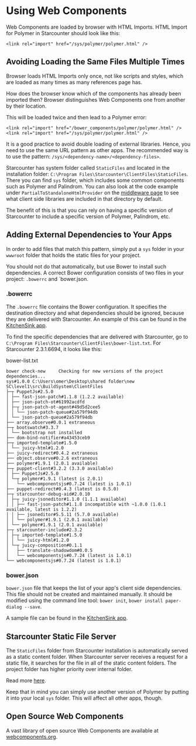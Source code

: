 # Using Web Components

Web Components are loaded by browser with HTML Imports. HTML Import for Polymer in Starcounter should look like this:

```markup
<link rel="import" href="/sys/polymer/polymer.html" />
```

## Avoiding Loading the Same Files Multiple Times

Browser loads HTML Imports only once, not like scripts and styles, which are loaded as many times as many references page has.

How does the browser know which of the components has already been imported then? Browser distinguishes Web Components one from another by their location.

This will be loaded twice and then lead to a Polymer error:

```markup
<link rel="import" href="/bower_components/polymer/polymer.html" />
<link rel="import" href="/sys/polymer/polymer.html" />
```

It is a good practice to avoid double loading of external libraries. Hence, you need to use the same URL pattern as other apps. The recommended way is to use the pattern: `/sys/<dependency-name>/<dependency-files>`.

Starcounter has system folder called `StaticFiles` and located in the installation folder: `C:\Program Files\Starcounter\ClientFiles\StaticFiles`. There you can find `sys` folder, which includes some common components such as Polymer and Palindrom. You can also look at the code example under `PartialToStandaloneHtmlProvider` on the [middleware page](../network/middleware.md) to see what client side libraries are included in that directory by default.

The benefit of this is that you can rely on having a specific version of Starcounter to include a specific version of Polymer, Palindrom, etc.

## Adding External Dependencies to Your Apps

In order to add files that match this pattern, simply put a `sys` folder in your `wwwroot` folder that holds the static files for your project.

You should not do that automatically, but use Bower to install such dependencies. A correct Bower configuration consists of two files in your project: `.bowerrc` and \`bower.json.

### .bowerrc

The `.bowerrc` file contains the Bower configuration. It specifies the destination directory and what dependencies should be ignored, because they are delivered with Starcounter. An example of this can be found in the [KitchenSink app](https://github.com/StarcounterApps/KitchenSink/blob/master/src/KitchenSink/.bowerrc).

To find the specific dependencies that are delivered with Starcounter, go to `C:\Program Files\Starcounter\ClientFiles\bower-list.txt`. For Starcounter 2.3.1.6694, it looks like this:

bower-list.txt

```text
bower check-new     Checking for new versions of the project dependencies...
sys#1.0.0 C:\Users\omer\Desktop\shared folder\new SC\level1\src\BuildSystem\ClientFiles
├─┬ PuppetJs#2.5.0
│ ├── fast-json-patch#1.1.8 (1.2.2 available)
│ ├── json-patch-ot#61992acdfd
│ ├─┬ json-patch-ot-agent#49d5d2cee5
│ │ └── json-patch-queue#2a579f94db
│ └── json-patch-queue#2a579f94db
├── array.observe#0.0.1 extraneous
├─┬ bootswatch#3.3.7
│ └── bootstrap not installed
├── dom-bind-notifier#a43453ceb9
├─┬ imported-template#1.5.0
│ └── juicy-html#1.2.0
├── juicy-redirect#0.4.2 extraneous
├── object.observe#0.2.6 extraneous
├── polymer#1.9.1 (2.0.1 available)
├─┬ puppet-client#3.2.2 (3.3.0 available)
│ ├── PuppetJs#2.5.0
│ └─┬ polymer#1.9.1 (latest is 2.0.1)
│   └── webcomponentsjs#0.7.24 (latest is 1.0.1)
├── puppet-redirect#0.4.3 (latest is 0.5.0)
├─┬ starcounter-debug-aid#2.0.10
│ ├─┬ juicy-jsoneditor#1.1.0 (1.1.1 available)
│ │ ├── fast-json-patch#1.1.8 incompatible with ~1.0.0 (1.0.1 available, latest is 1.2.2)
│ │ ├── jsoneditor#5.5.11 (5.7.0 available)
│ │ └── polymer#1.9.1 (2.0.1 available)
│ └── polymer#1.9.1 (2.0.1 available)
├─┬ starcounter-include#2.3.2
│ ├─┬ imported-template#1.5.0
│ │ └── juicy-html#1.2.0
│ └─┬ juicy-composition#0.1.1
│   ├── translate-shadowdom#0.0.5
│   └── webcomponentsjs#0.7.24 (latest is 1.0.1)
└── webcomponentsjs#0.7.24 (latest is 1.0.1)
```

### bower.json

`bower.json` file that keeps the list of your app's client side dependencies. This file should not be created and maintained manually. It should be modified using the command line tool: `bower init`, `bower install paper-dialog --save`.

A sample file can be found in the [KitchenSink app](https://github.com/StarcounterApps/KitchenSink/blob/master/src/KitchenSink/bower.json).

## Starcounter Static File Server

The `StaticFiles` folder from Starcounter installation is automatically served as a static content folder. When Starcounter server receives a request for a static file, it searches for the file in all of the static content folders. The project folder has higher priority over internal folder.

Read more [here](../network/static-file-server.md).

Keep that in mind you can simply use another version of Polymer by putting it into your local `sys` folder. This will affect all other apps, though.

## Open Source Web Components

A vast library of open source Web Components are available at [webcomponents.org](https://www.webcomponents.org/).

